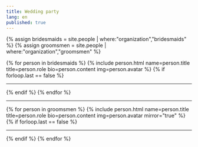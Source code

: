 ```yaml
---
title: Wedding party
lang: en
published: true
---
```

{% assign bridesmaids = site.people | where:"organization","bridesmaids" %}
{% assign groomsmen = site.people | where:"organization","groomsmen" %}
<div class="row wedding-party">
    <div class="col-sm-6 her">
        {% for person in bridesmaids %}
        {% include person.html name=person.title title=person.role bio=person.content img=person.avatar %}
        {% if forloop.last == false %}
        <hr />
        {% endif %}
        {% endfor %}
    </div>
    <hr class="visible-xs-block" />
    <div class="col-sm-6 his">
        {% for person in groomsmen %}
        {% include person.html name=person.title title=person.role bio=person.content img=person.avatar mirror="true" %}
        {% if forloop.last == false %}
        <hr />
        {% endif %}
        {% endfor %}
    </div>
</div>
